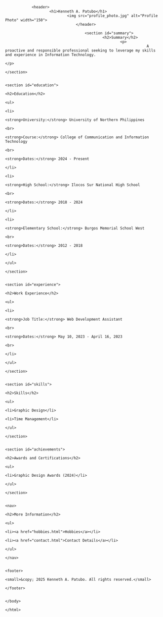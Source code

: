 <html lang="en">
<head>
    <meta charset="UTF-8">
        <meta name="viewport" content="width=device-width, initial-scale=1.0">
            <title>Kenneth A. Patubo - Resume</title>
            </head>
            <body>

                <header>
                        <h1>Kenneth A. Patubo</h1>
                                <img src="profile_photo.jpg" alt="Profile Photo" width="150">
                                    </header>

                                        <section id="summary">
                                                <h2>Summary</h2>
                                                        <p>
                                                                    A proactive and responsible professional seeking to leverage my skills and experience in Information Technology.
                                                                            </p>
                                                                                </section>

                                                                                    <section id="education">
                                                                                            <h2>Education</h2>
                                                                                                    <ul>
                                                                                                                <li>
                                                                                                                                <strong>University:</strong> University of Northern Philippines
                                                                                                                                                <br>
                                                                                                                                                                <strong>Course:</strong> College of Communication and Information Technology
                                                                                                                                                                                <br>
                                                                                                                                                                                                <strong>Dates:</strong> 2024 - Present
                                                                                                                                                                                                            </li>
                                                                                                                                                                                                                        <li>
                                                                                                                                                                                                                                        <strong>High School:</strong> Ilocos Sur National High School
                                                                                                                                                                                                                                                        <br>
                                                                                                                                                                                                                                                                        <strong>Dates:</strong> 2018 - 2024
                                                                                                                                                                                                                                                                                    </li>
                                                                                                                                                                                                                                                                                                <li>
                                                                                                                                                                                                                                                                                                                <strong>Elementary School:</strong> Burgos Memorial School West
                                                                                                                                                                                                                                                                                                                                <br>
                                                                                                                                                                                                                                                                                                                                                <strong>Dates:</strong> 2012 - 2018
                                                                                                                                                                                                                                                                                                                                                            </li>
                                                                                                                                                                                                                                                                                                                                                                    </ul>
                                                                                                                                                                                                                                                                                                                                                                        </section>

                                                                                                                                                                                                                                                                                                                                                                            <section id="experience">
                                                                                                                                                                                                                                                                                                                                                                                    <h2>Work Experience</h2>
                                                                                                                                                                                                                                                                                                                                                                                            <ul>
                                                                                                                                                                                                                                                                                                                                                                                                        <li>
                                                                                                                                                                                                                                                                                                                                                                                                                        <strong>Job Title:</strong> Web Development Assistant
                                                                                                                                                                                                                                                                                                                                                                                                                                        <br>
                                                                                                                                                                                                                                                                                                                                                                                                                                                        <strong>Dates:</strong> May 10, 2023 - April 16, 2023
                                                                                                                                                                                                                                                                                                                                                                                                                                                                        <br>
                                                                                                                                                                                                                                                                                                                                                                                                                                                                                    </li>
                                                                                                                                                                                                                                                                                                                                                                                                                                                                                            </ul>
                                                                                                                                                                                                                                                                                                                                                                                                                                                                                                </section>

                                                                                                                                                                                                                                                                                                                                                                                                                                                                                                    <section id="skills">
                                                                                                                                                                                                                                                                                                                                                                                                                                                                                                            <h2>Skills</h2>
                                                                                                                                                                                                                                                                                                                                                                                                                                                                                                                    <ul>
                                                                                                                                                                                                                                                                                                                                                                                                                                                                                                                                <li>Graphic Design</li>
                                                                                                                                                                                                                                                                                                                                                                                                                                                                                                                                            <li>Time Management</li>
                                                                                                                                                                                                                                                                                                                                                                                                                                                                                                                                                    </ul>
                                                                                                                                                                                                                                                                                                                                                                                                                                                                                                                                                        </section>

                                                                                                                                                                                                                                                                                                                                                                                                                                                                                                                                                            <section id="achievements">
                                                                                                                                                                                                                                                                                                                                                                                                                                                                                                                                                                    <h2>Awards and Certifications</h2>
                                                                                                                                                                                                                                                                                                                                                                                                                                                                                                                                                                            <ul>
                                                                                                                                                                                                                                                                                                                                                                                                                                                                                                                                                                                        <li>Graphic Design Awards (2024)</li>
                                                                                                                                                                                                                                                                                                                                                                                                                                                                                                                                                                                                </ul>
                                                                                                                                                                                                                                                                                                                                                                                                                                                                                                                                                                                                    </section>

                                                                                                                                                                                                                                                                                                                                                                                                                                                                                                                                                                                                        <nav>
                                                                                                                                                                                                                                                                                                                                                                                                                                                                                                                                                                                                                <h2>More Information</h2>
                                                                                                                                                                                                                                                                                                                                                                                                                                                                                                                                                                                                                        <ul>
                                                                                                                                                                                                                                                                                                                                                                                                                                                                                                                                                                                                                                    <li><a href="hobbies.html">Hobbies</a></li>
                                                                                                                                                                                                                                                                                                                                                                                                                                                                                                                                                                                                                                                <li><a href="contact.html">Contact Details</a></li>
                                                                                                                                                                                                                                                                                                                                                                                                                                                                                                                                                                                                                                                        </ul>
                                                                                                                                                                                                                                                                                                                                                                                                                                                                                                                                                                                                                                                            </nav>

                                                                                                                                                                                                                                                                                                                                                                                                                                                                                                                                                                                                                                                                <footer>
                                                                                                                                                                                                                                                                                                                                                                                                                                                                                                                                                                                                                                                                        <small>&copy; 2025 Kenneth A. Patubo. All rights reserved.</small>
                                                                                                                                                                                                                                                                                                                                                                                                                                                                                                                                                                                                                                                                            </footer>

                                                                                                                                                                                                                                                                                                                                                                                                                                                                                                                                                                                                                                                                            </body>
                                                                                                                                                                                                                                                                                                                                                                                                                                                                                                                                                                                                                                                                            </html>
                                                                                                                                                                                                                                                                                                                                                                                                                                                                                                                                                                                                                                                                            